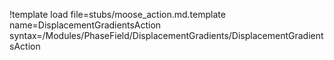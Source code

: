 !template load file=stubs/moose_action.md.template name=DisplacementGradientsAction syntax=/Modules/PhaseField/DisplacementGradients/DisplacementGradientsAction